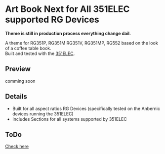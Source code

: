 # Art Book Next for All 351ELEC supported RG Devices

**Theme is still in production process everything change dail.**

A theme for RG351P, RG351M RG351V, RG351MP, RG552 based on the look of a coffee table book.  
Built and tested with the [351ELEC](https://351elec.de).

## Preview

comming soon

## Details

- Built for all aspect ratios RG Devices  (specifically tested on the Anbernic devices running the 351ELEC) 
- Includes Sections for all systems supported by 351ELEC
  
## ToDo
[Check here](https://github.com/anthonycaccese/es-theme-art-book-next/issues/1)


